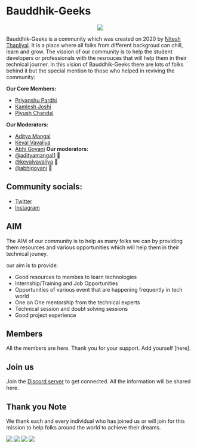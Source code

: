 # Bauddhik-Geeks
<p align="center">
  <img align="top" src="https://cdn.discordapp.com/attachments/885062668858306590/888283616046620702/Welcome_to_Bauddhik-Geeks.gif"> 


Bauddhik-Geeks is a community which was created on 2020 by [Nitesh Thapliyal](https://github.com/Nitesh-thapliyal). It is a place where all folks from different backgroud can chill, learn and grow.
The vission of our community is to help the student developers or professionals with the resrouces that will help them in their technical journer.
In this vision of Bauddhik-Geeks there are lots of folks behind it but the special mention to those who helped in reviving the community:

**Our Core Members:**
- [Priyanshu Pardhi](https://github.com/priyanshupardhi)
- [Kamlesh Joshi](https://github.com/kamleshjoshi8102)
- [Piyush Chandal](https://github.com/Piyush-Codes7)

**Our Moderators:**
- [Aditya Mangal](https://github.com/adityamangal1)
- [Keval Vavaliya](https://github.com/kevalvavaliya)
- [Abhi Goyani](https://github.com/abhigoyani)
**Our moderators:**
- [@adityamangal1](https://github.com/adityamangal1) 	💬 
- [@kevalvavaliya](https://github.com/kevalvavaliya) 	💬 
- [@abhigoyani](https://github.com/abhigoyani) 	      💬 

## Community socials:
- [Twitter](https://twitter.com/BauddhikGeeks)
- [Instagram](https://www.instagram.com/bauddhik_geeks)


  
## AIM

The AIM of our community is to help as many folks we can by providing them resources and various opportunities which will help them in their technical jouney.

our aim is to provide:
- Good resources to membes to learn technologies
- Internship/Training and Job Opportunities
- Opportunities of various event that are happening frequently in tech world
- One on One mentorship from the technical experts
- Technical session and doubt solving sessions
- Good project experience
 
## Members
All the members are here. Thank you for your support.
Add yourself [here].

## Join us
Join the [Discord server](https://discord.gg/atzZYdNMDF) to get connected. All the information will be shared here.
 
## Thank you Note
We thank each and every individual who has joined us or will join for this mission to help folks around the world to achieve their dreams.

![](https://img.shields.io/github/repo-size/Bauddhik-Geeks/Welcome-to-Bauddhik-Geeks)
  <img src="https://visitor-badge.laobi.icu/badge?page_id=Bauddhik-Geeks">
  <img src="https://img.shields.io/badge/Hacktoberfest-2021-blueviolet">
  <img src="https://badges.frapsoft.com/os/v1/open-source.svg?v=103">
